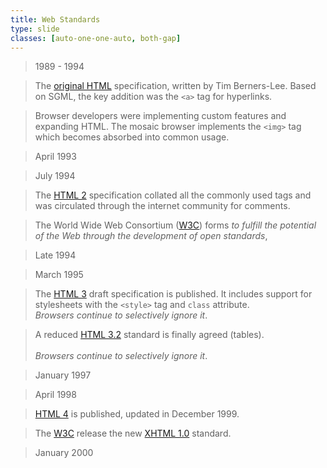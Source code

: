 ```yaml
---
title: Web Standards
type: slide
classes: [auto-one-one-auto, both-gap]
---
```


> 1989 - 1994

> The [original HTML] specification, written by Tim Berners-Lee.
Based on SGML, the key addition was the `<a>` tag for hyperlinks.

> Browser developers were implementing custom features and expanding HTML. 
> The mosaic browser implements the `<img>` tag which  becomes absorbed into common usage.

> April 1993

> July 1994

> The [HTML 2] specification collated all the commonly used tags and was circulated through the internet community for comments.

> The World Wide Web Consortium ([W3C]) forms *to fulfill the potential of the Web through the development of open standards*,

> Late 1994

> March 1995

> The [HTML 3] draft specification is published.
> It includes support for stylesheets with the `<style>` tag and `class` attribute.</br>
> *Browsers continue to selectively ignore it*.

> A reduced [HTML 3.2] standard is finally agreed (tables).</br></br>
> *Browsers continue to selectively ignore it*.

> January 1997

> April 1998

> [HTML 4] is published, updated in December 1999.

> The [W3C] release the new [XHTML 1.0] standard. 

> January 2000

[original HTML]: https://info.cern.ch/hypertext/WWW/MarkUp/MarkUp.html
[HTML 2]: https://www.w3.org/MarkUp/html-spec/
[W3C]: https://www.w3.org/
[HTML 3]: https://www.w3.org/MarkUp/html3/
[HTML 3.2]: https://www.w3.org/TR/2018/SPSD-html32-20180315/
[HTML 4]: https://www.w3.org/TR/html4/
[XHTML 1.0]: https://www.w3.org/TR/xhtml1/
